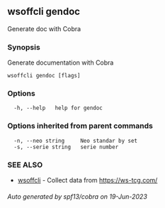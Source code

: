 ## wsoffcli gendoc

Generate doc with Cobra

### Synopsis

Generate documentation with Cobra

```
wsoffcli gendoc [flags]
```

### Options

```
  -h, --help   help for gendoc
```

### Options inherited from parent commands

```
  -n, --neo string     Neo standar by set
  -s, --serie string   serie number
```

### SEE ALSO

* [wsoffcli](../README.md)	 - Collect data from https://ws-tcg.com/

###### Auto generated by spf13/cobra on 19-Jun-2023
